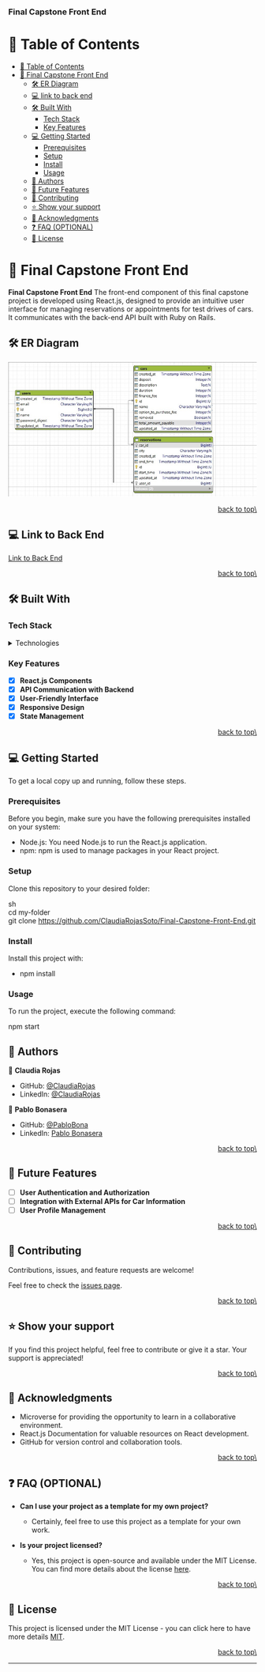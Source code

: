 <a name="readme-top"></a>

  <h3><b>Final Capstone Front End</b></h3>

</div>

# 📗 Table of Contents

- [📗 Table of Contents](#-table-of-contents)
- [📖 Final Capstone Front End ](#about-project)
  - [🛠 ER Diagram ](#er-diagram)
  - [💻 link to back end ](#-link-to-back-end-)
  - [🛠 Built With ](#-built-with-)
    - [Tech Stack ](#tech-stack-)
    - [Key Features ](#key-features-)
  - [💻 Getting Started ](#-getting-started-)
    - [Prerequisites](#prerequisites)
    - [Setup](#setup)
    - [Install](#install)
    - [Usage](#usage)
  - [👥 Authors ](#-authors-)
  - [🔭 Future Features ](#-future-features-)
  - [🤝 Contributing ](#-contributing-)
  - [⭐️ Show your support ](#️-show-your-support-)
  - [🙏 Acknowledgments ](#-acknowledgments-)
  - [❓ FAQ (OPTIONAL) ](#-faq-optional-)
  - [📝 License ](#-license-)


# 📖 Final Capstone Front End <a name="about-project"></a>

**Final Capstone Front End** The front-end component of this final capstone project is developed using React.js, designed to provide an intuitive user interface for managing reservations or appointments for test drives of cars. It communicates with the back-end API built with Ruby on Rails.

## 🛠 ER Diagram <a name="er-diagram"></a>

![ER Diagram](diagram.jpeg)

<p align="right"\><a href="#readme-top"\>back to top\</a></p>

## 💻 Link to Back End <a name="link-to-back-end"></a>

[Link to Back End](https://github.com/ClaudiaRojasSoto/Final-Capstone-Back-End)

<p align="right"\><a href="#readme-top"\>back to top\</a></p>

## 🛠 Built With <a name="built-with"></a>

### Tech Stack <a name="tech-stack"></a>

<details>
  <summary>Technologies</summary>
  <ul>
    <li><a href="https://reactjs.org/">React.js</a></li>
  </ul>
</details>

### Key Features <a name="key-features"></a>

- [x] **React.js Components**
- [x] **API Communication with Backend**
- [x] **User-Friendly Interface**
- [x] **Responsive Design**
- [x] **State Management**

<p align="right"\><a href="#readme-top"\>back to top\</a></p>

## 💻 Getting Started <a name="getting-started"></a>

To get a local copy up and running, follow these steps.

### Prerequisites

Before you begin, make sure you have the following prerequisites installed on your system:

- Node.js: You need Node.js to run the React.js application.
- npm: npm is used to manage packages in your React project.

### Setup

Clone this repository to your desired folder:

sh <br>
cd my-folder <br>
git clone https://github.com/ClaudiaRojasSoto/Final-Capstone-Front-End.git

### Install

Install this project with:

- npm install

### Usage

To run the project, execute the following command:

npm start

## 👥 Authors <a name="authors"></a>

👤 **Claudia Rojas**

- GitHub: [@ClaudiaRojas](https://github.com/ClaudiaRojasSoto)
- LinkedIn: [@ClaudiaRojas](https://www.linkedin.com/in/claudia-rojas-soto/)

👤 **Pablo Bonasera**

- GitHub: [@PabloBona](https://github.com/PabloBona)
- LinkedIn: [Pablo Bonasera](https://www.linkedin.com/in/pablo-bonasera/)

<p align="right"\><a href="#readme-top"\>back to top\</a></p>

## 🔭 Future Features <a name="future-features"></a>

- [ ] **User Authentication and Authorization**
- [ ] **Integration with External APIs for Car Information**
- [ ] **User Profile Management**

<p align="right"\><a href="#readme-top"\>back to top\</a></p>

## 🤝 Contributing <a name="contributing"></a>

Contributions, issues, and feature requests are welcome!

Feel free to check the [issues page](https://github.com/ClaudiaRojasSoto/Final-Capstone-Front-End/issues).

<p align="right"\><a href="#readme-top"\>back to top\</a></p>

## ⭐️ Show your support <a name="support"></a>

If you find this project helpful, feel free to contribute or give it a star. Your support is appreciated!

<p align="right"\><a href="#readme-top"\>back to top\</a></p>

## 🙏 Acknowledgments <a name="acknowledgments"></a>

- Microverse for providing the opportunity to learn in a collaborative environment.
- React.js Documentation for valuable resources on React development.
- GitHub for version control and collaboration tools.

<p align="right"\><a href="#readme-top"\>back to top\</a></p>

## ❓ FAQ (OPTIONAL) <a name="faq"></a>

- **Can I use your project as a template for my own project?**

  - Certainly, feel free to use this project as a template for your own work.

- **Is your project licensed?**

  - Yes, this project is open-source and available under the MIT License. You can find more details about the license [here](MIT.md).

<p align="right"\><a href="#readme-top"\>back to top\</a></p>

## 📝 License <a name="license"></a>

This project is licensed under the MIT License - you can click here to have more details [MIT](MIT.md).

<p align="right"\><a href="#readme-top"\>back to top\</a></p>

---------------------